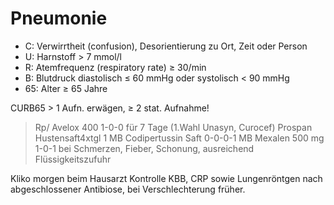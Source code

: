 # Pneumonie

- C: Verwirrtheit (confusion), Desorientierung zu Ort, Zeit oder Person
- U: Harnstoff > 7 mmol/l
- R: Atemfrequenz (respiratory rate) ≥ 30/min 
- B: Blutdruck diastolisch ≤ 60 mmHg oder systolisch < 90 mmHg 
- 65: Alter ≥ 65 Jahre

CURB65 > 1 Aufn. erwägen, ≥ 2 stat. Aufnahme!

> Rp/
Avelox 400 1-0-0 für 7 Tage (1.Wahl Unasyn, Curocef)
Prospan Hustensaft4xtgl 1 MB
Codipertussin Saft 0-0-0-1 MB
Mexalen 500 mg 1-0-1 bei Schmerzen, Fieber, 
Schonung, ausreichend Flüssigkeitszufuhr

Kliko morgen beim Hausarzt
Kontrolle KBB, CRP sowie Lungenröntgen nach abgeschlossener Antibiose, bei Verschlechterung früher.
